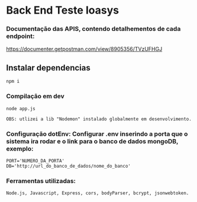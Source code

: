 # Back End Teste Ioasys

### Documentação das APIS, contendo detalhementos de cada endpoint:
https://documenter.getpostman.com/view/8905356/TVzUFHGJ

## Instalar dependencias

```
npm i
```

### Compilação em dev

```
node app.js

OBS: utlizei a lib "Nodemon" instalado globalmente em desenvolvimento.

```

### Configuração dotEnv: Configurar .env inserindo a porta que o sistema ira rodar e o link para o banco de dados mongoDB, exemplo:

```
PORT='NUMERO_DA_PORTA'
DB='http://url_do_banco_de_dados/nome_do_banco'
```

### Ferramentas utilizadas:

```
Node.js, Javascript, Express, cors, bodyParser, bcrypt, jsonwebtoken.
```

